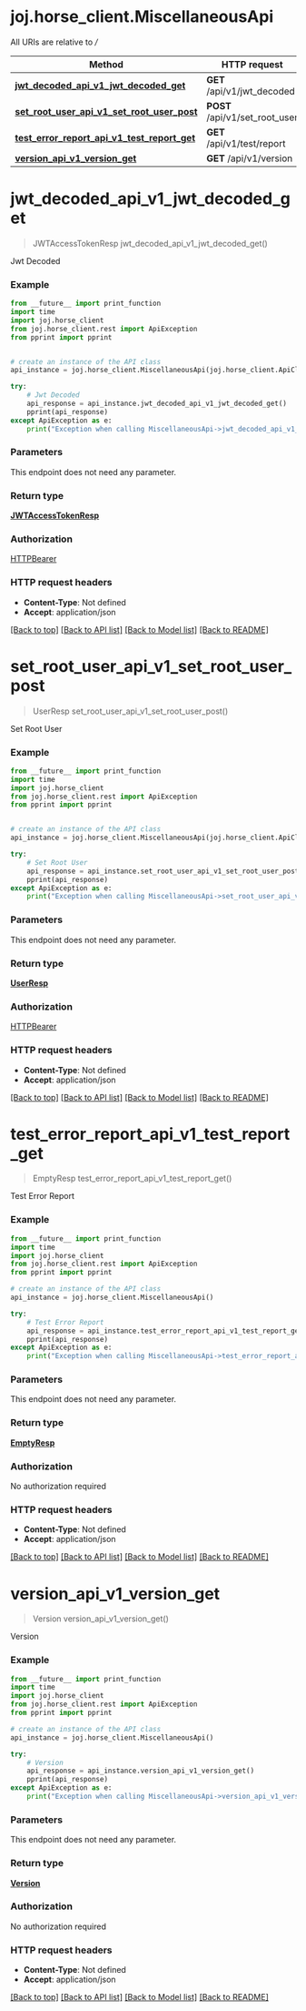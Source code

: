 # joj.horse_client.MiscellaneousApi

All URIs are relative to */*

Method | HTTP request | Description
------------- | ------------- | -------------
[**jwt_decoded_api_v1_jwt_decoded_get**](MiscellaneousApi.md#jwt_decoded_api_v1_jwt_decoded_get) | **GET** /api/v1/jwt_decoded | Jwt Decoded
[**set_root_user_api_v1_set_root_user_post**](MiscellaneousApi.md#set_root_user_api_v1_set_root_user_post) | **POST** /api/v1/set_root_user | Set Root User
[**test_error_report_api_v1_test_report_get**](MiscellaneousApi.md#test_error_report_api_v1_test_report_get) | **GET** /api/v1/test/report | Test Error Report
[**version_api_v1_version_get**](MiscellaneousApi.md#version_api_v1_version_get) | **GET** /api/v1/version | Version

# **jwt_decoded_api_v1_jwt_decoded_get**
> JWTAccessTokenResp jwt_decoded_api_v1_jwt_decoded_get()

Jwt Decoded

### Example
```python
from __future__ import print_function
import time
import joj.horse_client
from joj.horse_client.rest import ApiException
from pprint import pprint


# create an instance of the API class
api_instance = joj.horse_client.MiscellaneousApi(joj.horse_client.ApiClient(configuration))

try:
    # Jwt Decoded
    api_response = api_instance.jwt_decoded_api_v1_jwt_decoded_get()
    pprint(api_response)
except ApiException as e:
    print("Exception when calling MiscellaneousApi->jwt_decoded_api_v1_jwt_decoded_get: %s\n" % e)
```

### Parameters
This endpoint does not need any parameter.

### Return type

[**JWTAccessTokenResp**](JWTAccessTokenResp.md)

### Authorization

[HTTPBearer](../README.md#HTTPBearer)

### HTTP request headers

 - **Content-Type**: Not defined
 - **Accept**: application/json

[[Back to top]](#) [[Back to API list]](../README.md#documentation-for-api-endpoints) [[Back to Model list]](../README.md#documentation-for-models) [[Back to README]](../README.md)

# **set_root_user_api_v1_set_root_user_post**
> UserResp set_root_user_api_v1_set_root_user_post()

Set Root User

### Example
```python
from __future__ import print_function
import time
import joj.horse_client
from joj.horse_client.rest import ApiException
from pprint import pprint


# create an instance of the API class
api_instance = joj.horse_client.MiscellaneousApi(joj.horse_client.ApiClient(configuration))

try:
    # Set Root User
    api_response = api_instance.set_root_user_api_v1_set_root_user_post()
    pprint(api_response)
except ApiException as e:
    print("Exception when calling MiscellaneousApi->set_root_user_api_v1_set_root_user_post: %s\n" % e)
```

### Parameters
This endpoint does not need any parameter.

### Return type

[**UserResp**](UserResp.md)

### Authorization

[HTTPBearer](../README.md#HTTPBearer)

### HTTP request headers

 - **Content-Type**: Not defined
 - **Accept**: application/json

[[Back to top]](#) [[Back to API list]](../README.md#documentation-for-api-endpoints) [[Back to Model list]](../README.md#documentation-for-models) [[Back to README]](../README.md)

# **test_error_report_api_v1_test_report_get**
> EmptyResp test_error_report_api_v1_test_report_get()

Test Error Report

### Example
```python
from __future__ import print_function
import time
import joj.horse_client
from joj.horse_client.rest import ApiException
from pprint import pprint

# create an instance of the API class
api_instance = joj.horse_client.MiscellaneousApi()

try:
    # Test Error Report
    api_response = api_instance.test_error_report_api_v1_test_report_get()
    pprint(api_response)
except ApiException as e:
    print("Exception when calling MiscellaneousApi->test_error_report_api_v1_test_report_get: %s\n" % e)
```

### Parameters
This endpoint does not need any parameter.

### Return type

[**EmptyResp**](EmptyResp.md)

### Authorization

No authorization required

### HTTP request headers

 - **Content-Type**: Not defined
 - **Accept**: application/json

[[Back to top]](#) [[Back to API list]](../README.md#documentation-for-api-endpoints) [[Back to Model list]](../README.md#documentation-for-models) [[Back to README]](../README.md)

# **version_api_v1_version_get**
> Version version_api_v1_version_get()

Version

### Example
```python
from __future__ import print_function
import time
import joj.horse_client
from joj.horse_client.rest import ApiException
from pprint import pprint

# create an instance of the API class
api_instance = joj.horse_client.MiscellaneousApi()

try:
    # Version
    api_response = api_instance.version_api_v1_version_get()
    pprint(api_response)
except ApiException as e:
    print("Exception when calling MiscellaneousApi->version_api_v1_version_get: %s\n" % e)
```

### Parameters
This endpoint does not need any parameter.

### Return type

[**Version**](Version.md)

### Authorization

No authorization required

### HTTP request headers

 - **Content-Type**: Not defined
 - **Accept**: application/json

[[Back to top]](#) [[Back to API list]](../README.md#documentation-for-api-endpoints) [[Back to Model list]](../README.md#documentation-for-models) [[Back to README]](../README.md)

